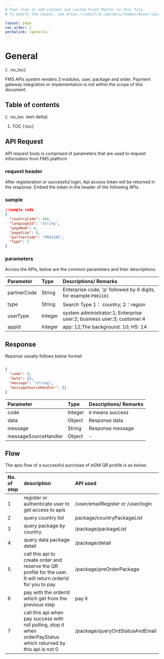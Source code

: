 ```yaml
---
# Feel free to add content and custom Front Matter to this file.
# To modify the layout, see https://jekyllrb.com/docs/themes/#overriding-theme-defaults

layout: page
nav_order: 2
permalink: /general/
---
```


# General

{: .no_toc}

FMS APIs system renders 3 modules, user, package and order. Payment gateway integration or implementation is not within the scope of this document.

## Table of contents

{: .no_toc .text-delta}

1. TOC
{:toc}

## API Request

API request body is comprised of parameters that are used to request information from FMS platform

### request header

After registeration or successful login, Api access token will be returned in the response. Embed the token in the header of the following APIs.

### sample

```json
//sample code 
{
  "countryCode": 460,
  "languageId": "string",
  "pageNum": 0,
  "pageSize": 0,
  "partnerCode": "P001101",
  "type": 2
}

```

### parameters

Across the APIs, below are the common parameters and their descriptions:

| Parameter   | Type | Descriptions/ Remarks |
|:------------|:------------|:----------------------|
| partnerCode        | String         | Enterprise code, 'p' followed by 6 digits, for example `P001101` |
| type        | String         | Search Type  1： country; 2：region          |
| userType        | Integer         | system administrator:1; Enterprise user:2; business user:3; customer:4    |
| appId     | Integer         | app: 12;The background: 10; H5: 14 |

## Response

Reponse usually follows below format:

```json

{
  "code": 0,
  "data": {},
  "message": "string",
  "messageSourceHandler": {}
}

```

| Parameter   | Type | Descriptions/ Remarks |
|:------------|:------------|:----------------------|
| code        | Integer        | `0` means success  |
| data        | Object         | Response data         |
| message        |    String      | Response message     |
| messageSourceHandler     |    Object       |   -    |

## Flow

The apis flow of a successful purchase of eSIM QR profile is as below:

| No. of step | description | API used|
|:------------|:------------|:----------------------|
| 1           | register or authenticate user to get access to apis        | /user/emailRegister or /user/login  |
| 2           | query  country list         | package/countryPackageList         |
| 3           | query package by country         | /package/packageList         |
| 4           | query data package detail        |   /package/detail   |
| 5           | call this api to create order and reserve the QR profile for the user. It will return orderId for you to pay       |   /package/preOrderPackage    |
| 6           |  pay with the orderId  which get from the previous step  | pay it  |
| 7           |  call this api when pay success with roll polling, stop it when orderPayStatus which returned by this api is not 0  |  /package/queryOrdStatusAndEmail  |